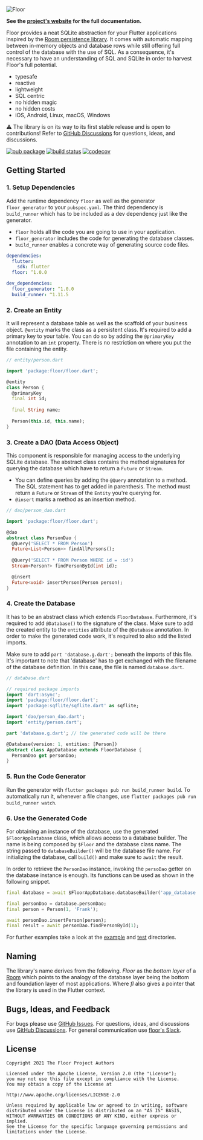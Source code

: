 ![Floor](https://raw.githubusercontent.com/vitusortner/floor/develop/img/floor.png)

**See the [project's website](https://vitusortner.github.io/floor/) for the full documentation.**

Floor provides a neat SQLite abstraction for your Flutter applications inspired by the [Room persistence library](https://developer.android.com/topic/libraries/architecture/room).
It comes with automatic mapping between in-memory objects and database rows while still offering full control of the database with the use of SQL.
As a consequence, it's necessary to have an understanding of SQL and SQLite in order to harvest Floor's full potential.

- typesafe
- reactive
- lightweight
- SQL centric
- no hidden magic
- no hidden costs
- iOS, Android, Linux, macOS, Windows

⚠️ The library is on its way to its first stable release and is open to contributions!
Refer to [GitHub Discussions](https://github.com/vitusortner/floor/discussions) for questions, ideas, and discussions.

[![pub package](https://img.shields.io/pub/v/floor.svg)](https://pub.dartlang.org/packages/floor)
[![build status](https://github.com/vitusortner/floor/workflows/Continuous%20integration/badge.svg)](https://github.com/vitusortner/floor/actions)
[![codecov](https://codecov.io/gh/vitusortner/floor/branch/develop/graph/badge.svg)](https://codecov.io/gh/vitusortner/floor)

## Getting Started

### 1. Setup Dependencies

Add the runtime dependency `floor` as well as the generator `floor_generator` to your `pubspec.yaml`.
The third dependency is `build_runner` which has to be included as a dev dependency just like the generator.

- `floor` holds all the code you are going to use in your application.
- `floor_generator` includes the code for generating the database classes.
- `build_runner` enables a concrete way of generating source code files.

```yaml
dependencies:
  flutter:
    sdk: flutter
  floor: ^1.0.0

dev_dependencies:
  floor_generator: ^1.0.0
  build_runner: ^1.11.5
```

### 2. Create an Entity

It will represent a database table as well as the scaffold of your business object.
`@entity` marks the class as a persistent class.
It's required to add a primary key to your table.
You can do so by adding the `@primaryKey` annotation to an `int` property.
There is no restriction on where you put the file containing the entity.

```dart
// entity/person.dart

import 'package:floor/floor.dart';

@entity
class Person {
  @primaryKey
  final int id;
  
  final String name;
  
  Person(this.id, this.name);
}
```

### 3. Create a DAO (Data Access Object)

This component is responsible for managing access to the underlying SQLite database.
The abstract class contains the method signatures for querying the database which have to return a `Future` or `Stream`.

- You can define queries by adding the `@Query` annotation to a method.
  The SQL statement has to get added in parenthesis.
  The method must return a `Future` or `Stream` of the `Entity` you're querying for.
- `@insert` marks a method as an insertion method.

```dart
// dao/person_dao.dart

import 'package:floor/floor.dart';

@dao
abstract class PersonDao {
  @Query('SELECT * FROM Person')
  Future<List<Person>> findAllPersons();
  
  @Query('SELECT * FROM Person WHERE id = :id')
  Stream<Person?> findPersonById(int id);

  @insert
  Future<void> insertPerson(Person person);
}
```

### 4. Create the Database

It has to be an abstract class which extends `FloorDatabase`.
Furthermore, it's required to add `@Database()` to the signature of the class.
Make sure to add the created entity to the `entities` attribute of the `@Database` annotation.
In order to make the generated code work, it's required to also add the listed imports.

Make sure to add `part 'database.g.dart';` beneath the imports of this file.
It's important to note that 'database' has to get exchanged with the filename of the database definition.
In this case, the file is named `database.dart`.

```dart
// database.dart

// required package imports
import 'dart:async';
import 'package:floor/floor.dart';
import 'package:sqflite/sqflite.dart' as sqflite;

import 'dao/person_dao.dart';
import 'entity/person.dart';

part 'database.g.dart'; // the generated code will be there

@Database(version: 1, entities: [Person])
abstract class AppDatabase extends FloorDatabase {
  PersonDao get personDao;
}
```

### 5. Run the Code Generator

Run the generator with `flutter packages pub run build_runner build`.
To automatically run it, whenever a file changes, use `flutter packages pub run build_runner watch`.

### 6. Use the Generated Code

For obtaining an instance of the database, use the generated `$FloorAppDatabase` class, which allows access to a database builder.
The name is being composed by `$Floor` and the database class name.
The string passed to `databaseBuilder()` will be the database file name.
For initializing the database, call `build()` and make sure to `await` the result.

In order to retrieve the `PersonDao` instance, invoking the `persoDao` getter on the database instance is enough.
Its functions can be used as shown in the following snippet.

```dart
final database = await $FloorAppDatabase.databaseBuilder('app_database.db').build();

final personDao = database.personDao;
final person = Person(1, 'Frank');

await personDao.insertPerson(person);
final result = await personDao.findPersonById(1);
```

For further examples take a look at the [example](https://github.com/vitusortner/floor/tree/develop/example) and [test](https://github.com/vitusortner/floor/tree/develop/floor/test/integration) directories.

## Naming
The library's name derives from the following.
*Floor* as the *bottom layer* of a [Room](https://developer.android.com/topic/libraries/architecture/room) which points to the analogy of the database layer being the bottom and foundation layer of most applications.
Where *fl* also gives a pointer that the library is used in the Flutter context.

## Bugs, Ideas, and Feedback
For bugs please use [GitHub Issues](https://github.com/vitusortner/floor/issues).
For questions, ideas, and discussions use [GitHub Discussions](https://github.com/vitusortner/floor/discussions).
For general communication use [floor's Slack](https://join.slack.com/t/floor-flutter/shared_invite/zt-d7i4yhgn-070n~ijDwXVHTpTxcVC47w).

## License
    Copyright 2021 The Floor Project Authors

    Licensed under the Apache License, Version 2.0 (the "License");
    you may not use this file except in compliance with the License.
    You may obtain a copy of the License at

    http://www.apache.org/licenses/LICENSE-2.0

    Unless required by applicable law or agreed to in writing, software
    distributed under the License is distributed on an "AS IS" BASIS,
    WITHOUT WARRANTIES OR CONDITIONS OF ANY KIND, either express or implied.
    See the License for the specific language governing permissions and
    limitations under the License.
